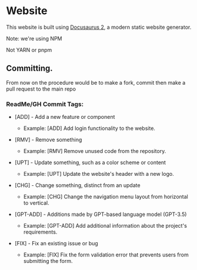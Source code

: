 # Website

This website is built using [Docusaurus 2](https://docusaurus.io/), a modern static website generator.

Note: we're using NPM 

Not YARN or pnpm

## Committing.
From now on the procedure would be to make a fork, commit then make a pull request to the main repo

### ReadMe/GH Commit Tags:

- [ADD] - Add a new feature or component
  - Example: [ADD] Add login functionality to the website.

- [RMV] - Remove something
  - Example: [RMV] Remove unused code from the repository.

- [UPT] - Update something, such as a color scheme or content
  - Example: [UPT] Update the website's header with a new logo.

- [CHG] - Change something, distinct from an update
  - Example: [CHG] Change the navigation menu layout from horizontal to vertical.

- [GPT-ADD] - Additions made by GPT-based language model (GPT-3.5)
  - Example: [GPT-ADD] Add additional information about the project's requirements.

- [FIX] - Fix an existing issue or bug
  - Example: [FIX] Fix the form validation error that prevents users from submitting the form.

